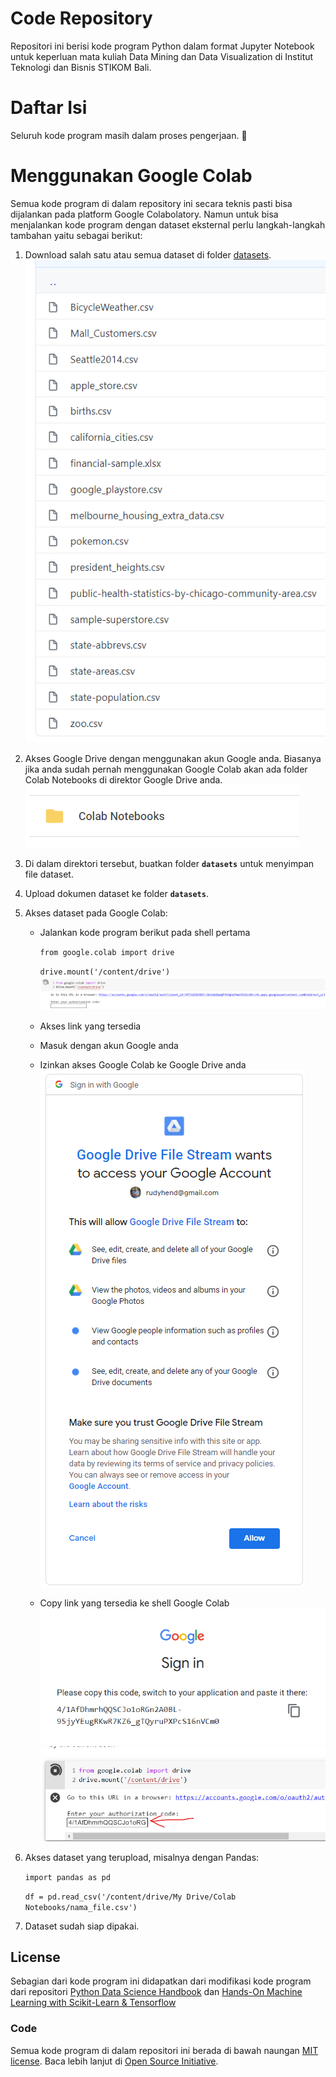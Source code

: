 # Code Repository

Repositori ini berisi kode program Python dalam format Jupyter Notebook untuk keperluan mata kuliah Data Mining dan Data Visualization di Institut Teknologi dan Bisnis STIKOM Bali.

# Daftar Isi
Seluruh kode program masih dalam proses pengerjaan. :grimacing:

# Menggunakan Google Colab
Semua kode program di dalam repository ini secara teknis pasti bisa dijalankan pada platform Google Colabolatory. Namun untuk bisa menjalankan kode program dengan dataset eksternal perlu langkah-langkah tambahan yaitu sebagai berikut:
1. Download salah satu atau semua dataset di folder [datasets](datasets).
![ss](img/ss-1.png)
2. Akses Google Drive dengan menggunakan akun Google anda. Biasanya jika anda sudah pernah menggunakan Google Colab akan ada folder Colab Notebooks di direktor Google Drive anda.
![colabnotebook](img/ss-2.png)
3. Di dalam direktori tersebut, buatkan folder **`datasets`** untuk menyimpan file dataset.
4. Upload dokumen dataset ke folder **`datasets`**. 
5. Akses dataset pada Google Colab:
    - Jalankan kode program berikut pada shell pertama

        `from google.colab import drive`
        
        `drive.mount('/content/drive')`        
![usage-1](img/ss-3.png)
    - Akses link yang tersedia
    - Masuk dengan akun Google anda
    - Izinkan akses Google Colab ke Google Drive anda
![usage-2](img/ss-4.png)
    - Copy link yang tersedia ke shell Google Colab
![usage-3](img/ss-5.png)
![usage-4](img/ss-6.png)
6. Akses dataset yang terupload, misalnya dengan Pandas:

    `import pandas as pd`

    `df = pd.read_csv('/content/drive/My Drive/Colab Notebooks/nama_file.csv')`

7. Dataset sudah siap dipakai.

## License
Sebagian dari kode program ini didapatkan dari modifikasi kode program dari repositori [Python Data Science Handbook](https://github.com/jakevdp/PythonDataScienceHandbook) dan [Hands-On Machine Learning with Scikit-Learn & Tensorflow](https://github.com/ageron/handson-ml)

### Code
Semua kode program di dalam repositori ini berada di bawah naungan [MIT license](LICENSE-CODE). Baca lebih lanjut di [Open Source Initiative](https://opensource.org/licenses/MIT).

